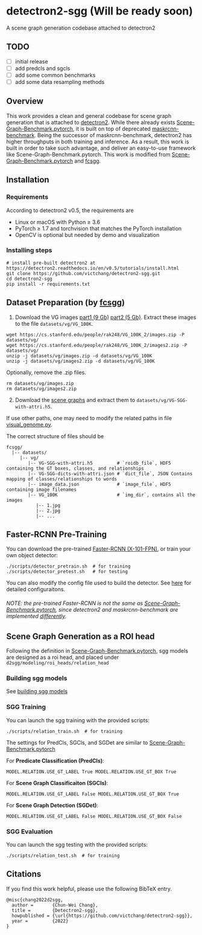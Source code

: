 # detectron2-sgg (Will be ready soon)
A scene graph generation codebase attached to detectron2

## TODO
- [ ] initial release
- [ ] add predcls and sgcls
- [ ] add some common benchmarks
- [ ] add some data resampling methods

## Overview
This work provides a clean and general codebase for scene graph generation that is attached to [detectron2](https://github.com/facebookresearch/detectron2). While there already exists [Scene-Graph-Benchmark.pytorch](https://github.com/KaihuaTang/Scene-Graph-Benchmark.pytorch), it is built on top of deprecated [maskrcnn-benchmark](https://github.com/facebookresearch/maskrcnn-benchmark). Being the successor of maskrcnn-benchmark, detectron2 has higher throughputs in both training and inference. As a result, this work is built in order to take such advantage, and deliver an easy-to-use framework like Scene-Graph-Benchmark.pytorch.
This work is modified from [Scene-Graph-Benchmark.pytorch](https://github.com/KaihuaTang/Scene-Graph-Benchmark.pytorch) and [fcsgg](https://github.com/liuhengyue/fcsgg).


## Installation
### Requirements
According to detectron2 v0.5, the requirements are
- Linux or macOS with Python ≥ 3.6
- PyTorch ≥ 1.7 and torchvision that matches the PyTorch installation
- OpenCV is optional but needed by demo and visualization

### Installing steps
```
# install pre-built detectron2 at https://detectron2.readthedocs.io/en/v0.5/tutorials/install.html
git clone https://github.com/victchang/detectron2-sgg.git
cd detectron2-sgg
pip install -r requirements.txt
```

## Dataset Preparation (by [fcsgg](https://github.com/liuhengyue/fcsgg/blob/master/README.md#dataset-preparation))
1. Download the VG images [part1 (9 Gb)](https://cs.stanford.edu/people/rak248/VG_100K_2/images.zip) [part2 (5 Gb)](https://cs.stanford.edu/people/rak248/VG_100K_2/images2.zip). Extract these images to the file `datasets/vg/VG_100K`. 

```
wget https://cs.stanford.edu/people/rak248/VG_100K_2/images.zip -P datasets/vg/
wget https://cs.stanford.edu/people/rak248/VG_100K_2/images2.zip -P datasets/vg/
unzip -j datasets/vg/images.zip -d datasets/vg/VG_100K
unzip -j datasets/vg/images2.zip -d datasets/vg/VG_100K
```
Optionally, remove the .zip files.
```
rm datasets/vg/images.zip
rm datasets/vg/images2.zip
```   
  
2. Download the [scene graphs](https://onedrive.live.com/embed?cid=22376FFAD72C4B64&resid=22376FFAD72C4B64%21779871&authkey=AA33n7BRpB1xa3I) and extract them to `datasets/vg/VG-SGG-with-attri.h5`.

If use other paths, one may need to modify the related paths in file [visual_genome.py](fcsgg/data/datasets/visual_genome.py).

The correct structure of files should be

```
fcsgg/
  |-- datasets/
     |-- vg/
        |-- VG-SGG-with-attri.h5         # `roidb_file`, HDF5 containing the GT boxes, classes, and relationships
        |-- VG-SGG-dicts-with-attri.json # `dict_file`, JSON Contains mapping of classes/relationships to words
        |-- image_data.json              # `image_file`, HDF5 containing image filenames
        |-- VG_100K                      # `img_dir`, contains all the images
           |-- 1.jpg
           |-- 2.jpg
           |-- ...

```

## Faster-RCNN Pre-Training
You can download the pre-trained [Faster-RCNN (X-101-FPN)](), or train your own object detector:
```
./scripts/detector_pretrain.sh  # for training
./scripts/detector_pretest.sh   # for testing
```
You can also modify the config file used to build the detector. See [here](https://github.com/facebookresearch/detectron2/blob/main/detectron2/config/defaults.py) for detailed configuraitons.
###### NOTE: the pre-trained Faster-RCNN is not the same as [Scene-Graph-Benchmark.pytorch](https://github.com/KaihuaTang/Scene-Graph-Benchmark.pytorch), since detectron2 and maskrcnn-benchmark are implemented [differently](https://detectron2.readthedocs.io/en/v0.5/notes/compatibility.html).

## Scene Graph Generation as a ROI head
Following the definition in [Scene-Graph-Benchmark.pytorch](https://github.com/KaihuaTang/Scene-Graph-Benchmark.pytorch/blob/master/README.md#scene-graph-generation-as-roi_head), sgg models are designed as a roi head, and placed under ```d2sgg/modeling/roi_heads/relation_head```

### Building sgg models
See [building sgg models]()

### SGG Training
You can launch the sgg training with the provided scripts:
```
./scripts/relation_train.sh  # for training
```
The settings for PredCls, SGCls, and SGDet are similar to [Scene-Graph-Benchmark.pytorch](https://github.com/KaihuaTang/Scene-Graph-Benchmark.pytorch/blob/master/README.md#perform-training-on-scene-graph-generation)

For **Predicate Classification (PredCls)**:
```
MODEL.RELATION.USE_GT_LABEL True MODEL.RELATION.USE_GT_BOX True
```
For **Scene Graph Classificaiton (SGCls)**:
```
MODEL.RELATION.USE_GT_LABEL False MODEL.RELATION.USE_GT_BOX True
```
For **Scene Graph Detection (SGDet)**:
```
MODEL.RELATION.USE_GT_LABEL False MODEL.RELATION.USE_GT_BOX False
```

### SGG Evaluation
You can launch the sgg testing with the provided scripts:
```
./scripts/relation_test.sh  # for training
```

## Citations
If you find this work helpful, please use the following BibTeX entry.
```
@misc{chang2022d2sgg,
  author =       {Chun-Wei Chang},
  title =        {Detectron2-sgg},
  howpublished = {\url{https://github.com/victchang/detectron2-sgg}},
  year =         {2022}
}
```
